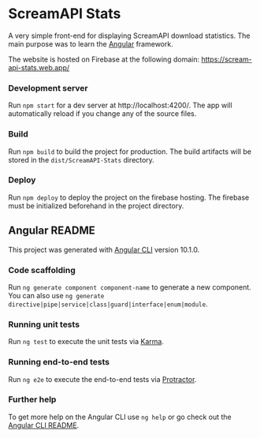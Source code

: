 # ScreamAPI Stats
A very simple front-end for displaying ScreamAPI download statistics.
The main purpose was to learn the [Angular](https://angular.io) framework.

The website is hosted on Firebase at the following domain: https://scream-api-stats.web.app/


### Development server

Run `npm start` for a dev server at http://localhost:4200/.
The app will automatically reload if you change any of the source files.

### Build

Run `npm build` to build the project for production.
The build artifacts will be stored in the `dist/ScreamAPI-Stats` directory.

### Deploy
Run `npm deploy` to deploy the project on the firebase hosting.
The firebase must be initialized beforehand in the project directory.

## Angular README
This project was generated with [Angular CLI](https://github.com/angular/angular-cli) version 10.1.0.

### Code scaffolding

Run `ng generate component component-name` to generate a new component.
You can also use `ng generate directive|pipe|service|class|guard|interface|enum|module`.

### Running unit tests

Run `ng test` to execute the unit tests via [Karma](https://karma-runner.github.io).

### Running end-to-end tests

Run `ng e2e` to execute the end-to-end tests via [Protractor](http://www.protractortest.org/).

### Further help

To get more help on the Angular CLI use `ng help` or go check out the [Angular CLI README](https://github.com/angular/angular-cli/blob/master/README.md).
